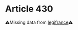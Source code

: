 # Article 430

⚠️Missing data from [legifrance](https://www.legifrance.gouv.fr/codes/article_lc/LEGIARTI000006427588)⚠️